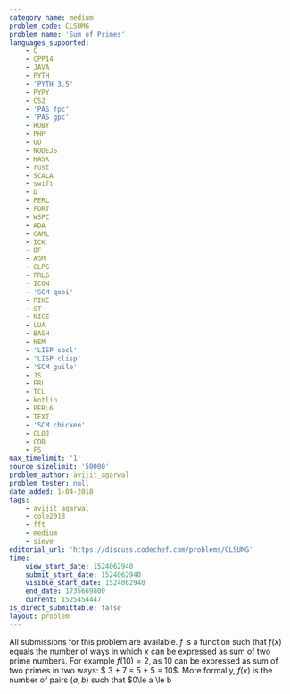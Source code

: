```yaml
---
category_name: medium
problem_code: CLSUMG
problem_name: 'Sum of Primes'
languages_supported:
    - C
    - CPP14
    - JAVA
    - PYTH
    - 'PYTH 3.5'
    - PYPY
    - CS2
    - 'PAS fpc'
    - 'PAS gpc'
    - RUBY
    - PHP
    - GO
    - NODEJS
    - HASK
    - rust
    - SCALA
    - swift
    - D
    - PERL
    - FORT
    - WSPC
    - ADA
    - CAML
    - ICK
    - BF
    - ASM
    - CLPS
    - PRLG
    - ICON
    - 'SCM qobi'
    - PIKE
    - ST
    - NICE
    - LUA
    - BASH
    - NEM
    - 'LISP sbcl'
    - 'LISP clisp'
    - 'SCM guile'
    - JS
    - ERL
    - TCL
    - kotlin
    - PERL6
    - TEXT
    - 'SCM chicken'
    - CLOJ
    - COB
    - FS
max_timelimit: '1'
source_sizelimit: '50000'
problem_author: avijit_agarwal
problem_tester: null
date_added: 1-04-2018
tags:
    - avijit_agarwal
    - cole2018
    - fft
    - medium
    - sieve
editorial_url: 'https://discuss.codechef.com/problems/CLSUMG'
time:
    view_start_date: 1524062940
    submit_start_date: 1524062940
    visible_start_date: 1524062940
    end_date: 1735669800
    current: 1525454447
is_direct_submittable: false
layout: problem
---
```

All submissions for this problem are available. $f$ is a function such that $f(x)$ equals the number of ways in which $x$ can be expressed as sum of two prime numbers. For example $f(10) = 2$, as 10 can be expressed as sum of two primes in two ways: $ 3 + 7 = 5 + 5 = 10$. More formally, $f(x)$ is the number of pairs $(a, b)$ such that $0\\le a \\le b
